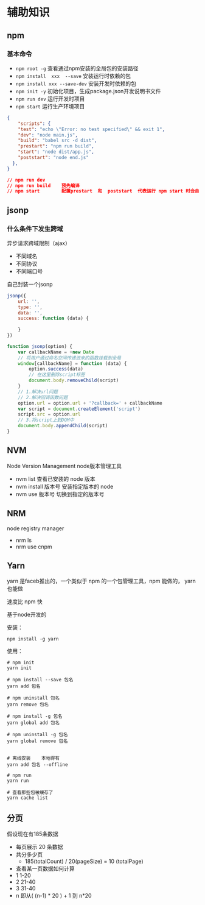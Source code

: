 # 辅助知识

## npm

### 基本命令

- `npm root -g`                 查看通过npm安装的全局包的安装路径
- `npm install  xxx  --save`     安装运行时依赖的包
- `npm install xxx --save-dev`     安装开发时依赖的包
- `npm init -y`        初始化项目，生成package.json开发说明书文件
- `npm run dev`         运行开发时项目
- `npm start`              运行生产环境项目

```json
{
    "scripts": {
    "test": "echo \"Error: no test specified\" && exit 1",
    "dev": "node main.js",
    "build": "babel src -d dist",
    "prestart": "npm run build",
    "start": "node dist/app.js",
    "poststart": "node end.js"
  },
}

// npm run dev
// npm run build    预先编译
// npm start        配置prestart  和  poststart  代表运行 npm start 时会自动一前一后运行这些配置
```

## jsonp

### 什么条件下发生跨域

异步请求跨域限制（ajax）

- 不同域名
- 不同协议
- 不同端口号

自己封装一个jsonp

```javascript
jsonp({
    url: '',
    type: '',
    data: '',
    success: function (data) {
        
    }
})

function jsonp(option) {
    var callbackName = +new Date
    // 将用户通过命名空间传递进来的函数挂载到全局
    window[callbackName] = function (data) {
        option.success(data)
        // 在这里删除script标签
        document.body.removeChild(script)
    }
    // 1.解决url问题
    // 2.解决回调函数问题
    option.url = option.url + '?callback=' + callbackName
    var script = document.createElement('script')
    script.src = option.url
    // 3.将script上到DOM中
    document.body.appendChild(script)
}
```



## NVM

Node   Version    Management     node版本管理工具

- nvm   list    查看已安装的   node   版本
- nvm   install  版本号          安装指定版本的   node
- nvm   use   版本号              切换到指定的版本号

## NRM

node    registry   manager

- nrm   ls
- nrm  use  cnpm

## Yarn

yarn	是faceb推出的，一个类似于	npm	的一个包管理工具，npm	能做的，	yarn	也能做

速度比	npm	快

基于node开发的

安装：

```shell
npm install -g yarn
```

使用：

```shell
# npm init
yarn init

# npm install --save 包名
yarn add 包名

# npm uninstall 包名
yarn remove 包名

# npm install -g 包名
yarn global add 包名

# npm uninstall -g 包名
yarn global remove 包名


# 离线安装    本地得有
yarn add 包名 --offline

# npm run 
yarn run 

# 查看那些包被缓存了
yarn cache list
```

## 分页

假设现在有185条数据

- 每页展示   20   条数据
- 共分多少页
  - 185(totalCount)    /    20(pageSize)     =    10    (totalPage)
- 查看某一页数据如何计算
- 1    1-20
- 2    21-40
- 3    31-40
- n    即从( (n-1) * 20 ) + 1    到    n*20























